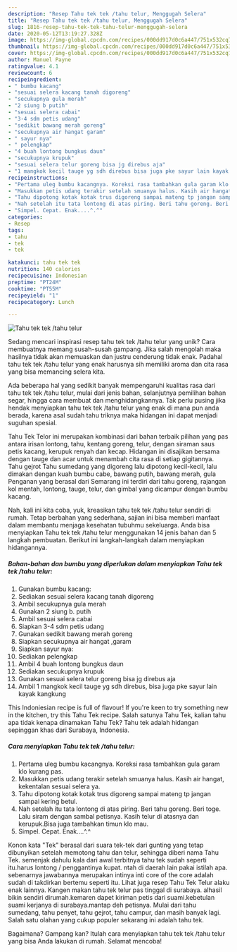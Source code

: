 ```yaml
---
description: "Resep Tahu tek tek /tahu telur, Menggugah Selera"
title: "Resep Tahu tek tek /tahu telur, Menggugah Selera"
slug: 1816-resep-tahu-tek-tek-tahu-telur-menggugah-selera
date: 2020-05-12T13:19:27.328Z
image: https://img-global.cpcdn.com/recipes/000dd917d0c6a447/751x532cq70/tahu-tek-tek-tahu-telur-foto-resep-utama.jpg
thumbnail: https://img-global.cpcdn.com/recipes/000dd917d0c6a447/751x532cq70/tahu-tek-tek-tahu-telur-foto-resep-utama.jpg
cover: https://img-global.cpcdn.com/recipes/000dd917d0c6a447/751x532cq70/tahu-tek-tek-tahu-telur-foto-resep-utama.jpg
author: Manuel Payne
ratingvalue: 4.1
reviewcount: 6
recipeingredient:
- " bumbu kacang"
- "sesuai selera kacang tanah digoreng"
- "secukupnya gula merah"
- "2 siung b putih"
- "sesuai selera cabai"
- "3-4 sdm petis udang"
- "sedikit bawang merah goreng"
- "secukupnya air hangat garam"
- " sayur nya"
- " pelengkap"
- "4 buah lontong bungkus daun"
- "secukupnya krupuk"
- "sesuai selera telur goreng bisa jg direbus aja"
- "1 mangkok kecil tauge yg sdh direbus bisa juga pke sayur lain kayak kangkung"
recipeinstructions:
- "Pertama uleg bumbu kacangnya. Koreksi rasa tambahkan gula garam klo kurang pas."
- "Masukkan petis udang terakir setelah smuanya halus. Kasih air hangat, kekentalan sesuai selera ya."
- "Tahu dipotong kotak kotak trus digoreng sampai mateng tp jangan sampai kering betul."
- "Nah setelah itu tata lontong di atas piring. Beri tahu goreng. Beri toge. Lalu siram dengan sambal petisnya. Kasih telur di atasnya dan kerupuk.Bisa juga tambahkan timun klo mau."
- "Simpel. Cepat. Enak....^.^"
categories:
- Resep
tags:
- tahu
- tek
- tek

katakunci: tahu tek tek 
nutrition: 140 calories
recipecuisine: Indonesian
preptime: "PT24M"
cooktime: "PT55M"
recipeyield: "1"
recipecategory: Lunch

---
```



![Tahu tek tek /tahu telur](https://img-global.cpcdn.com/recipes/000dd917d0c6a447/751x532cq70/tahu-tek-tek-tahu-telur-foto-resep-utama.jpg)

Sedang mencari inspirasi resep tahu tek tek /tahu telur yang unik? Cara membuatnya memang susah-susah gampang. Jika salah mengolah maka hasilnya tidak akan memuaskan dan justru cenderung tidak enak. Padahal tahu tek tek /tahu telur yang enak harusnya sih memiliki aroma dan cita rasa yang bisa memancing selera kita.

Ada beberapa hal yang sedikit banyak mempengaruhi kualitas rasa dari tahu tek tek /tahu telur, mulai dari jenis bahan, selanjutnya pemilihan bahan segar, hingga cara membuat dan menghidangkannya. Tak perlu pusing jika hendak menyiapkan tahu tek tek /tahu telur yang enak di mana pun anda berada, karena asal sudah tahu triknya maka hidangan ini dapat menjadi suguhan spesial.

Tahu Tek Telor ini merupakan kombinasi dari bahan terbaik pilihan yang pas antara irisan lontong, tahu, kentang goreng, telur, dengan siraman saus petis kacang, kerupuk renyah dan kecap. Hidangan ini disajikan bersama dengan tauge dan acar untuk menambah cita rasa di setiap gigitannya. Tahu gejrot Tahu sumedang yang digoreng lalu dipotong kecil-kecil, lalu dimakan dengan kuah bumbu cabe, bawang putih, bawang merah, gula Penganan yang berasal dari Semarang ini terdiri dari tahu goreng, rajangan kol mentah, lontong, tauge, telur, dan gimbal yang dicampur dengan bumbu kacang.


Nah, kali ini kita coba, yuk, kreasikan tahu tek tek /tahu telur sendiri di rumah. Tetap berbahan yang sederhana, sajian ini bisa memberi manfaat dalam membantu menjaga kesehatan tubuhmu sekeluarga. Anda bisa menyiapkan Tahu tek tek /tahu telur menggunakan 14 jenis bahan dan 5 langkah pembuatan. Berikut ini langkah-langkah dalam menyiapkan hidangannya.

<!--inarticleads1-->

##### Bahan-bahan dan bumbu yang diperlukan dalam menyiapkan Tahu tek tek /tahu telur:

1. Gunakan  bumbu kacang:
1. Sediakan sesuai selera kacang tanah digoreng
1. Ambil secukupnya gula merah
1. Gunakan 2 siung b. putih
1. Ambil sesuai selera cabai
1. Siapkan 3-4 sdm petis udang
1. Gunakan sedikit bawang merah goreng
1. Siapkan secukupnya air hangat ,garam
1. Siapkan  sayur nya:
1. Sediakan  pelengkap
1. Ambil 4 buah lontong bungkus daun
1. Sediakan secukupnya krupuk
1. Gunakan sesuai selera telur goreng bisa jg direbus aja
1. Ambil 1 mangkok kecil tauge yg sdh direbus, bisa juga pke sayur lain kayak kangkung


This Indoniesian recipe is full of flavour! If you&#39;re keen to try something new in the kitchen, try this Tahu Tek recipe. Salah satunya Tahu Tek, kalian tahu apa tidak kenapa dinamakan Tahu Tek? Tahu tek adalah hidangan sepinggan khas dari Surabaya, Indonesia. 

<!--inarticleads2-->

##### Cara menyiapkan Tahu tek tek /tahu telur:

1. Pertama uleg bumbu kacangnya. Koreksi rasa tambahkan gula garam klo kurang pas.
1. Masukkan petis udang terakir setelah smuanya halus. Kasih air hangat, kekentalan sesuai selera ya.
1. Tahu dipotong kotak kotak trus digoreng sampai mateng tp jangan sampai kering betul.
1. Nah setelah itu tata lontong di atas piring. Beri tahu goreng. Beri toge. Lalu siram dengan sambal petisnya. Kasih telur di atasnya dan kerupuk.Bisa juga tambahkan timun klo mau.
1. Simpel. Cepat. Enak....^.^


Konon kata &#34;Tek&#34; berasal dari suara tek-tek dari gunting yang tetap dibunyikan setelah memotong tahu dan telur, sehingga diberi nama Tahu Tek. semenjak dahulu kala dari awal terbitnya tahu tek sudah seperti itu.harus lontong / penggantinya kupat. ntah di daerah lain pakai istilah apa. sebenarnya jawabannya merupakan intinya inti core of the core adalah sudah di takdirkan bertemu seperti itu. Lihat juga resep Tahu Tek Telur alaku enak lainnya. Kangen makan tahu tek telur pas tinggal di surabaya. alhasil bikin sendiri dirumah.kemaren dapet kiriman petis dari suami.kebetulan suami kerjanya di surabaya.mantap deh petisnya. Mulai dari tahu sumedang, tahu penyet, tahu gejrot, tahu campur, dan masih banyak lagi. Salah satu olahan yang cukup populer sekarang ini adalah tahu tek. 

Bagaimana? Gampang kan? Itulah cara menyiapkan tahu tek tek /tahu telur yang bisa Anda lakukan di rumah. Selamat mencoba!
